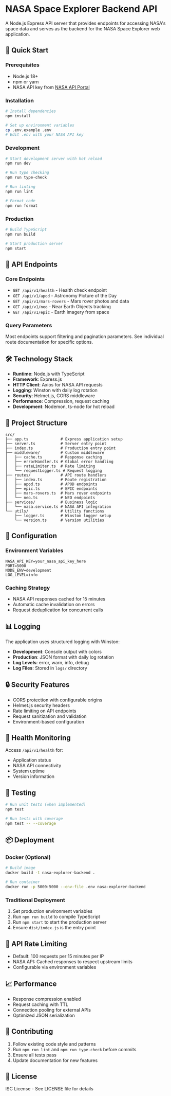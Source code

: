 # NASA Space Explorer Backend API

A Node.js Express API server that provides endpoints for accessing NASA's space data and serves as the backend for the NASA Space Explorer web application.

## 🚀 Quick Start

### Prerequisites
- Node.js 18+ 
- npm or yarn
- NASA API key from [NASA API Portal](https://api.nasa.gov/)

### Installation
```bash
# Install dependencies
npm install

# Set up environment variables
cp .env.example .env
# Edit .env with your NASA API key
```

### Development
```bash
# Start development server with hot reload
npm run dev

# Run type checking
npm run type-check

# Run linting
npm run lint

# Format code
npm run format
```

### Production
```bash
# Build TypeScript
npm run build

# Start production server
npm start
```

## 📡 API Endpoints

### Core Endpoints
- `GET /api/v1/health` - Health check endpoint
- `GET /api/v1/apod` - Astronomy Picture of the Day
- `GET /api/v1/mars-rovers` - Mars rover photos and data
- `GET /api/v1/neo` - Near Earth Objects tracking
- `GET /api/v1/epic` - Earth imagery from space

### Query Parameters
Most endpoints support filtering and pagination parameters. See individual route documentation for specific options.

## 🛠️ Technology Stack

- **Runtime**: Node.js with TypeScript
- **Framework**: Express.js
- **HTTP Client**: Axios for NASA API requests
- **Logging**: Winston with daily log rotation
- **Security**: Helmet.js, CORS middleware
- **Performance**: Compression, request caching
- **Development**: Nodemon, ts-node for hot reload

## 📁 Project Structure

```
src/
├── app.ts              # Express application setup
├── server.ts           # Server entry point
├── index.ts            # Production entry point
├── middleware/         # Custom middleware
│   ├── cache.ts        # Response caching
│   ├── errorHandler.ts # Global error handling
│   ├── rateLimiter.ts  # Rate limiting
│   └── requestLogger.ts # Request logging
├── routes/             # API route handlers
│   ├── index.ts        # Route registration
│   ├── apod.ts         # APOD endpoints
│   ├── epic.ts         # EPIC endpoints
│   ├── mars-rovers.ts  # Mars rover endpoints
│   └── neo.ts          # NEO endpoints
├── services/           # Business logic
│   └── nasa.service.ts # NASA API integration
└── utils/              # Utility functions
    ├── logger.ts       # Winston logger setup
    └── version.ts      # Version utilities
```

## 🔧 Configuration

### Environment Variables
```env
NASA_API_KEY=your_nasa_api_key_here
PORT=5000
NODE_ENV=development
LOG_LEVEL=info
```

### Caching Strategy
- NASA API responses cached for 15 minutes
- Automatic cache invalidation on errors
- Request deduplication for concurrent calls

## 📊 Logging

The application uses structured logging with Winston:
- **Development**: Console output with colors
- **Production**: JSON format with daily log rotation
- **Log Levels**: error, warn, info, debug
- **Log Files**: Stored in `logs/` directory

## 🔒 Security Features

- CORS protection with configurable origins
- Helmet.js security headers
- Rate limiting on API endpoints
- Request sanitization and validation
- Environment-based configuration

## 🚦 Health Monitoring

Access `/api/v1/health` for:
- Application status
- NASA API connectivity
- System uptime
- Version information

## 🧪 Testing

```bash
# Run unit tests (when implemented)
npm test

# Run tests with coverage
npm test -- --coverage
```

## 📦 Deployment

### Docker (Optional)
```bash
# Build image
docker build -t nasa-explorer-backend .

# Run container
docker run -p 5000:5000 --env-file .env nasa-explorer-backend
```

### Traditional Deployment
1. Set production environment variables
2. Run `npm run build` to compile TypeScript
3. Run `npm start` to start the production server
4. Ensure `dist/index.js` is the entry point

## 🔄 API Rate Limiting

- Default: 100 requests per 15 minutes per IP
- NASA API: Cached responses to respect upstream limits
- Configurable via environment variables

## 📈 Performance

- Response compression enabled
- Request caching with TTL
- Connection pooling for external APIs
- Optimized JSON serialization

## 🤝 Contributing

1. Follow existing code style and patterns
2. Run `npm run lint` and `npm run type-check` before commits
3. Ensure all tests pass
4. Update documentation for new features

## 📄 License

ISC License - See LICENSE file for details